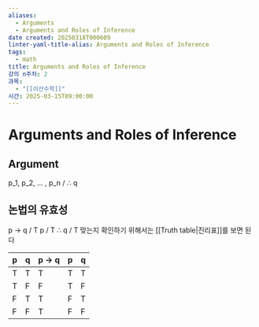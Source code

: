```yaml
---
aliases:
  - Arguments
  - Arguments and Roles of Inference
date created: 20250318T000609
linter-yaml-title-alias: Arguments and Roles of Inference
tags:
  - math
title: Arguments and Roles of Inference
강의 n주차: 2
과목:
  - "[[이산수학]]"
시간: 2025-03-15T09:00:00
---
```


# Arguments and Roles of Inference

## Argument

p_1, p_2, … , p_n / ∴ q

## 논법의 유효성

p -> q / T
p / T
∴ q / T
맞는지 확인하기 위해서는 [[Truth table|진리표]]를 보면 된다

| p   | q   | p -> q | p   | q   |
| --- | --- | ------ | --- | --- |
| T   | T   | T      | T   | T   |
| T   | F   | F      | T   | F   |
| F   | T   | T      | F   | T   |
| F   | F   | T      | F   | F   |
